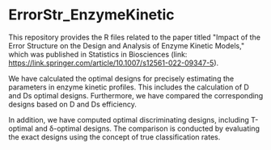 # ErrorStr_EnzymeKinetic
This repository provides the R files related to the paper titled "Impact of the Error Structure on the Design and Analysis of Enzyme Kinetic Models," which was published in Statistics in Biosciences (link: https://link.springer.com/article/10.1007/s12561-022-09347-5). 

We have calculated the optimal designs for precisely estimating the parameters in enzyme kinetic profiles. This includes the calculation of D and Ds optimal designs. Furthermore, we have compared the corresponding designs based on D and Ds efficiency.

In addition, we have computed optimal discriminating designs, including T-optimal and δ-optimal designs. The comparison is conducted by evaluating the exact designs using the concept of true classification rates.
